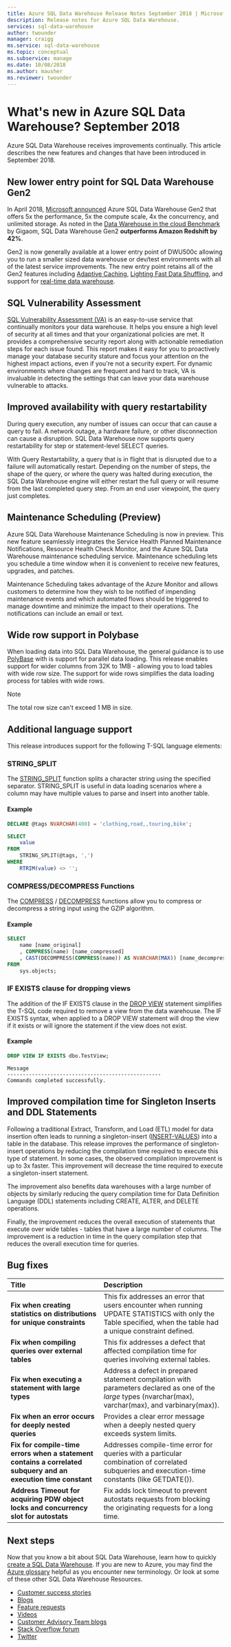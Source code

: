 ```yaml
---
title: Azure SQL Data Warehouse Release Notes September 2018 | Microsoft Docs
description: Release notes for Azure SQL Data Warehouse.
services: sql-data-warehouse
author: twounder
manager: craigg
ms.service: sql-data-warehouse
ms.topic: conceptual
ms.subservice: manage
ms.date: 10/08/2018
ms.author: mausher
ms.reviewer: twounder
---
```


# What's new in Azure SQL Data Warehouse? September 2018
Azure SQL Data Warehouse receives improvements continually. This article describes the new features and changes that have been introduced in September 2018.

## New lower entry point for SQL Data Warehouse Gen2
In April 2018, [Microsoft announced](https://azure.microsoft.com/blog/turbocharge-cloud-analytics-with-azure-sql-data-warehouse/) Azure SQL Data Warehouse Gen2 that offers 5x the performance, 5x the compute scale, 4x the concurrency, and unlimited storage. As noted in the [Data Warehouse in the cloud Benchmark](https://gigaom.com/report/data-warehouse-in-the-cloud-benchmark/) by Gigaom, SQL Data Warehouse Gen2 **outperforms Amazon Redshift by 42%**.

Gen2 is now generally available at a lower entry point of DWU500c allowing you to run a smaller sized data warehouse or dev/test environments with all of the latest service improvements. The new entry point retains all of the Gen2 features including [Adaptive Caching](https://azure.microsoft.com/blog/adaptive-caching-powers-azure-sql-data-warehouse-performance-gains/), [Lighting Fast Data Shuffling](https://azure.microsoft.com/blog/lightning-fast-query-performance-with-azure-sql-data-warehouse/), and support for [real-time data warehouse](https://azure.microsoft.com/blog/enabling-real-time-data-warehousing-with-azure-sql-data-warehouse/).

## SQL Vulnerability Assessment
[SQL Vulnerability Assessment (VA)](https://blogs.msdn.microsoft.com/sqlsecurity/2018/09/25/sql-vulnerability-assessment-now-supports-azure-sql-data-warehouse-and-azure-sql-database-managed-instance/) is an easy-to-use service that continually monitors your data warehouse. It helps you ensure a high level of security at all times and that your organizational policies are met. It provides a comprehensive security report along with actionable remediation steps for each issue found. This report makes it easy for you to proactively manage your database security stature and focus your attention on the highest impact actions, even if you're not a security expert. For dynamic environments where changes are frequent and hard to track, VA is invaluable in detecting the settings that can leave your data warehouse vulnerable to attacks.

## Improved availability with query restartability
During query execution, any number of issues can occur that can cause a query to fail. A network outage, a hardware failure, or other disconnection can cause a disruption. SQL Data Warehouse now supports query restartability for step or statement-level SELECT queries. 

With Query Restartability, a query that is in flight that is disrupted due to a failure will automatically restart. Depending on the number of steps, the shape of the query, or where the query was halted during execution, the SQL Data Warehouse engine will either restart the full query or will resume from the last completed query step. From an end user viewpoint, the query just completes. 

## Maintenance Scheduling (Preview)
Azure SQL Data Warehouse Maintenance Scheduling is now in preview. This new feature seamlessly integrates the Service Health Planned Maintenance Notifications, Resource Health Check Monitor, and the Azure SQL Data Warehouse maintenance scheduling service. Maintenance scheduling lets you schedule a time window when it is convenient to receive new features, upgrades, and patches.

Maintenance Scheduling takes advantage of the Azure Monitor and allows customers to determine how they wish to be notified of impending maintenance events and which automated flows should be triggered to manage downtime and minimize the impact to their operations. The notifications can include an email or text. 

## Wide row support in Polybase
When loading data into SQL Data Warehouse, the general guidance is to use [PolyBase](https://docs.microsoft.com/azure/sql-data-warehouse/design-elt-data-loading#options-for-loading-with-polybase) with is support for parallel data loading. This release enables support for wider columns from 32K to 1MB - allowing you to load tables with wide row size. The support for wide rows simplifies the data loading process for tables with wide rows.

> [!Note]
> The total row size can't exceed 1 MB in size.

## Additional language support
This release introduces support for the following T-SQL language elements:

### STRING_SPLIT
The [STRING_SPLIT](https://docs.microsoft.com/sql/t-sql/functions/string-split-transact-sql) function splits a character string using the specified separator. STRING_SPLIT is useful in data loading scenarios where a column may have multiple values to parse and insert into another table.

#### Example
```sql
DECLARE @tags NVARCHAR(400) = 'clothing,road,,touring,bike';

SELECT
	value
FROM
	STRING_SPLIT(@tags, ',')
WHERE
	RTRIM(value) <> '';
```

### COMPRESS/DECOMPRESS Functions
The [COMPRESS](https://docs.microsoft.com/sql/t-sql/functions/compress-transact-sql) / [DECOMPRESS](https://docs.microsoft.com/sql/t-sql/functions/decompress-transact-sql) functions allow you to compress or decompress a string input using the GZIP algorithm.

#### Example

```sql
SELECT
	name [name_original]
	, COMPRESS(name) [name_compressed]
	, CAST(DECOMPRESS(COMPRESS(name)) AS NVARCHAR(MAX)) [name_decompressed]
FROM
	sys.objects;
```

### IF EXISTS clause for dropping views
The addition of the IF EXISTS clause in the [DROP VIEW](https://docs.microsoft.com/sql/t-sql/statements/drop-view-transact-sql) statement simplifies the T-SQL code required to remove a view from the data warehouse. The IF EXISTS syntax, when applied to a DROP VIEW statement will drop the view if it exists or will ignore the statement if the view does not exist.

#### Example
```sql
DROP VIEW IF EXISTS dbo.TestView;
```
```
Message
--------------------------------------------------
Commands completed successfully.

```

## Improved compilation time for Singleton Inserts and DDL Statements 
Following a traditional Extract, Transform, and Load (ETL) model for data insertion often leads to running a singleton-insert ([INSERT-VALUES](https://docs.microsoft.com/sql/t-sql/statements/insert-transact-sql)) into a table in the database. This release improves the performance of singleton-insert operations by reducing the compilation time required to execute this type of statement. In some cases, the observed compilation improvement is up to 3x faster. This improvement will decrease the time required to execute a singleton-insert statement. 

The improvement also benefits data warehouses with a large number of objects by similarly reducing the query compilation time for Data Definition Language (DDL) statements including CREATE, ALTER, and DELETE operations. 

Finally, the improvement reduces the overall execution of statements that execute over wide tables - tables that have a large number of columns. The improvement is a reduction in time in the query compilation step that reduces the overall execution time for queries.

## Bug fixes

| Title | Description |
|:---|:---|
| **Fix when creating statistics on distributions for unique constraints** | This fix addresses an error that users encounter when running UPDATE STATISTICS with only the Table specified, when the table had a unique constraint defined. |
| **Fix when compiling queries over external tables** | This fix addresses a defect that affected compilation time for queries involving external tables.|
| **Fix when executing a statement with large types** | Address a defect in prepared statement compilation with parameters declared as one of the *large* types (nvarchar(max), varchar(max), and varbinary(max)). |
| **Fix when an error occurs for deeply nested queries** | Provides a clear error message when a deeply nested query exceeds system limits.|
| **Fix for compile-time errors when a statement contains a correlated subquery and an execution time constant** |Addresses compile-time error for queries with a particular combination of correlated subqueries and execution-time constants (like GETDATE()).|
| **Address Timeout for acquiring PDW object locks and concurrency slot for autostats** |Fix adds lock timeout to prevent autostats requests from blocking the originating requests for a long time.|

## Next steps
Now that you know a bit about SQL Data Warehouse, learn how to quickly [create a SQL Data Warehouse][create a SQL Data Warehouse]. If you are new to Azure, you may find the [Azure glossary][Azure glossary] helpful as you encounter new terminology. Or look at some of these other SQL Data Warehouse Resources.  

* [Customer success stories]
* [Blogs]
* [Feature requests]
* [Videos]
* [Customer Advisory Team blogs]
* [Stack Overflow forum]
* [Twitter]


[Blogs]: https://azure.microsoft.com/blog/tag/azure-sql-data-warehouse/
[Customer Advisory Team blogs]: https://blogs.msdn.microsoft.com/sqlcat/tag/sql-dw/
[Customer success stories]: https://azure.microsoft.com/case-studies/?service=sql-data-warehouse
[Feature requests]: https://feedback.azure.com/forums/307516-sql-data-warehouse
[Stack Overflow forum]: https://stackoverflow.com/questions/tagged/azure-sqldw
[Twitter]: https://twitter.com/hashtag/SQLDW
[Videos]: https://azure.microsoft.com/documentation/videos/index/?services=sql-data-warehouse
[create a SQL Data Warehouse]: ./create-data-warehouse-portal.md
[Azure glossary]: ../azure-glossary-cloud-terminology.md
